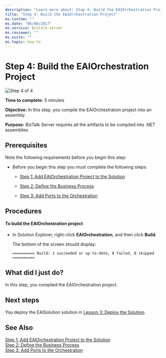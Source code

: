 ```yaml
---
description: "Learn more about: Step 4: Build the EAIOrchestration Project"
title: "Step 4: Build the EAIOrchestration Project"
ms.custom: ""
ms.date: "06/08/2017"
ms.service: biztalk-server
ms.reviewer: ""
ms.suite: ""
ms.topic: how-to
---
```

# Step 4: Build the EAIOrchestration Project
![Step 4 of 4](../adapters-and-accelerators/adapter-oracle-ebs/media/step-4of4.gif "Step_4of4")  
  
 **Time to complete:** 5 minutes  
  
 **Objective:** In this step, you compile the EAIOrchestration project into an assembly.  
  
 **Purpose:** BizTalk Server requires all the artifacts to be compiled into .NET assemblies.  
  
## Prerequisites  
 Note the following requirements before you begin this step:  
  
-   Before you begin this step you must complete the following steps:  
  
    -   [Step 1: Add EAIOrchestration Project to the Solution](../core/step-1-add-eaiorchestration-project-to-the-solution.md)  
  
    -   [Step 2: Define the Business Process](../core/step-2-define-the-business-process.md)  
  
    -   [Step 3: Add Ports to the Orchestration](../core/step-3-add-ports-to-the-orchestration.md)  
  
## Procedures  
  
#### To build the EAIOrchestration project  
  
-   In Solution Explorer, right-click **EAIOrchestration**, and then click **Build**.  
  
     The bottom of the screen should display:  
  
    ```  
    ========== Build: 1 succeeded or up-to-date, 0 failed, 0 skipped ==========  
    ```  
  
## What did I just do?  
 In this step, you compiled the EAIOrchestration project.  
  
## Next steps  
 You deploy the EAISolution solution in [Lesson 3: Deploy the Solution](../core/lesson-3-deploy-the-solution.md).  
  
## See Also  
 [Step 1: Add EAIOrchestration Project to the Solution](../core/step-1-add-eaiorchestration-project-to-the-solution.md)   
 [Step 2: Define the Business Process](../core/step-2-define-the-business-process.md)   
 [Step 3: Add Ports to the Orchestration](../core/step-3-add-ports-to-the-orchestration.md)
